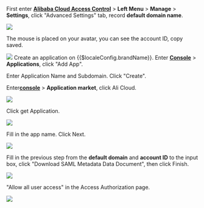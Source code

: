 <IntegrationDetailCard title="Get Ali Cloud Application Domain Name and Account ID">

First enter [**Alibaba Cloud Access Control**](https://ram.console.aliyun.com/settings) > **Left Menu** > **Manage** > **Settings**, click "Advanced Settings" tab, record **default domain name**.

![](~@imagesZhCn/integration/ali-cloud/1-4.v2.png)

The mouse is placed on your avatar, you can see the account ID, copy saved.

![](~@imagesZhCn/integration/ali-cloud/1-2.v3.png)
Create an application on {{$localeConfig.brandName}}. Enter [**Console**](https://console.authing.cn) > **Applications**, click "Add App".

</IntegrationDetailCard>

<IntegrationDetailCard :title="`Create an app in ${$localeConfig.brandName}`">
Enter Application Name and Subdomain. Click "Create". 

Enter[**console**](https://console.authing.cn) > **Application market**, click Ali Cloud.

![](~@imagesZhCn/integration/ali-cloud/1-1.v2.png)

Click get Application.

![](~@imagesZhCn/integration/ali-cloud/1-2.v2.png)

Fill in the app name. Click Next.

![](~@imagesZhCn/integration/ali-cloud/1-3.v3.png)

<!-- ::: hint-danger
重要提示 ⚠️⚠️⚠️：`默认域名` 填写后，{{$localeConfig.brandName}} 在发送身份断言之前，会将用户池中的用户邮箱域名替换为这个字段的内容，请务必关闭用户池注册（**控制台** > **设置** > **安全信息**，打开禁止注册开关），否则存在账号冒用风险，例如：test@authing.cn 和 test@123.com 账户都会被阿里云认为是同一个用户。
::: -->

Fill in the previous step from the **default domain** and **account ID** to the input box, click "Download SAML Metadata Data Document", then click Finish.

![](~@imagesZhCn/integration/ali-cloud/1-4.v3.png)

"Allow all user access" in the Access Authorization page.

![](~@imagesZhCn/integration/ali-cloud/4-1.v2.png)

</IntegrationDetailCard>
